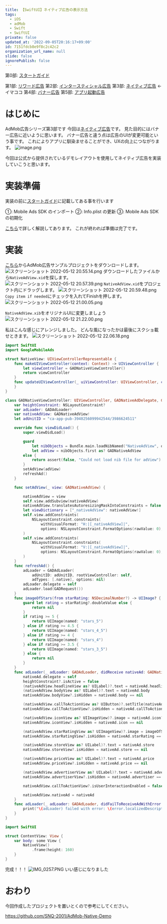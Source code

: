 ```yaml
---
title: 【SwiftUI】ネイティブ広告の表示方法
tags:
  - iOS
  - adMob
  - Swift
  - SwiftUI
private: false
updated_at: '2022-09-05T20:16:17+09:00'
id: 7151fdcb8e9f8c2c42c2
organization_url_name: null
slide: false
ignorePublish: false
---
```

第0部: [スタートガイド](https://qiita.com/SNQ-2001/items/44f3446ce0966c78641b)

第1部: [リワード広告](https://qiita.com/SNQ-2001/items/253173abefc6f90f86ea)
第2部: [インタースティシャル広告](https://qiita.com/SNQ-2001/items/5590a55324c39582a9ef)
第3部: [ネイティブ広告](https://qiita.com/SNQ-2001/items/7151fdcb8e9f8c2c42c2) ← イマココ
第4部: [バナー広告](https://qiita.com/SNQ-2001/items/9bf389475cb5995469a0)
第5部: [アプリ起動広告](https://qiita.com/SNQ-2001/items/75ce24982bf418c52349)

# はじめに
AdMob広告シリーズ第3部です
今回は[ネイティブ広告](https://developers.google.com/admob/ios/native/start?hl=ja)です。
見た目的にはバナー広告に近いように思います。
バナー広告と違う点は広告のUIが変更可能という事です。
これによりアプリに馴染ませることができ、UXの向上につながります。
![image.png](https://qiita-image-store.s3.ap-northeast-1.amazonaws.com/0/1745371/6b0c69d3-d6b5-05d2-d68f-9deb486fcca3.png)

今回は公式から提供されているデモレイアウトを使用してネイティブ広告を実装していこうと思います。

# 実装準備
実装の前に[スタートガイド](https://developers.google.com/admob/ios/quick-start?hl=ja)に記載してある事を行います

①: Mobile Ads SDK のインポート
②: Info.plist の更新
③: Mobile Ads SDK の初期化

[こちら](https://qiita.com/SNQ-2001/items/44f3446ce0966c78641b)で詳しく解説してあります。
これが終われば準備は完了です。

# 実装
[こちら](https://github.com/googleads/googleads-mobile-ios-examples)からAdMob広告サンプルプロジェクトをダウンロードします。
![スクリーンショット 2022-05-12 20.55.14.png](https://qiita-image-store.s3.ap-northeast-1.amazonaws.com/0/1745371/bd51a9e7-ea9e-442a-7102-d89fd3809a55.png)
ダウンロードしたファイルから`NativeAdView.xid`を探します。
![スクリーンショット 2022-05-12 20.57.39.png](https://qiita-image-store.s3.ap-northeast-1.amazonaws.com/0/1745371/94d0b462-e86c-50ae-fbcf-4058d8813550.png)
`NativeAdView.xid`をプロジェクト内にドラッグします。
![スクリーンショット 2022-05-12 20.59.48.png](https://qiita-image-store.s3.ap-northeast-1.amazonaws.com/0/1745371/d6f94242-1e00-d7d2-89a2-d1de8f074d27.png)
`Copy item if needed`にチェックを入れてFinishを押します。
![スクリーンショット 2022-05-12 21.00.05.png](https://qiita-image-store.s3.ap-northeast-1.amazonaws.com/0/1745371/9bcbec2e-eba7-8a0d-8310-71dea3a2dd89.png)

`NativeAdView.xib`をオリジナルUIに変更しましょう
![スクリーンショット 2022-05-12 21.22.00.png](https://qiita-image-store.s3.ap-northeast-1.amazonaws.com/0/1745371/b93b9463-49b6-c597-6ea5-63769c409c8b.png)

私はこんな感じにアレンジしました。
どんな風になったかは最後にスクショ載せときます。
![スクリーンショット 2022-05-12 22.06.18.png](https://qiita-image-store.s3.ap-northeast-1.amazonaws.com/0/1745371/2d31e597-4459-4269-303f-0d48f39b121d.png)



```Native.swift
import SwiftUI
import GoogleMobileAds

struct NativeView: UIViewControllerRepresentable {
    func makeUIViewController(context: Context) -> UIViewController {
        let viewController = GADNativeViewController()
        return viewController
    }
    func updateUIViewController(_ uiViewController: UIViewController, context: Context) {
    }
}

class GADNativeViewController: UIViewController, GADNativeAdDelegate, GADNativeAdLoaderDelegate {
    var heightConstraint: NSLayoutConstraint?
    var adLoader: GADAdLoader!
    var nativeAdView: GADNativeAdView!
    let adUnitID = "ca-app-pub-3940256099942544/3986624511"

    override func viewDidLoad() {
        super.viewDidLoad()

        guard
            let nibObjects = Bundle.main.loadNibNamed("NativeAdView", owner: nil, options: nil),
            let adView = nibObjects.first as? GADNativeAdView
        else {
            return assert(false, "Could not load nib file for adView")
        }
        setAdView(adView)
        refreshAd()
    }

    func setAdView(_ view: GADNativeAdView) {

        nativeAdView = view
        self.view.addSubview(nativeAdView)
        nativeAdView.translatesAutoresizingMaskIntoConstraints = false
        let viewDictionary = ["_nativeAdView": nativeAdView!]
        self.view.addConstraints(
            NSLayoutConstraint.constraints(
                withVisualFormat: "H:|[_nativeAdView]|",
                options: NSLayoutConstraint.FormatOptions(rawValue: 0), metrics: nil, views: viewDictionary)
        )
        self.view.addConstraints(
            NSLayoutConstraint.constraints(
                withVisualFormat: "V:|[_nativeAdView]|",
                options: NSLayoutConstraint.FormatOptions(rawValue: 0), metrics: nil, views: viewDictionary)
        )
    }
    func refreshAd() {
        adLoader = GADAdLoader(
            adUnitID: adUnitID, rootViewController: self,
            adTypes: [.native], options: nil)
        adLoader.delegate = self
        adLoader.load(GADRequest())
    }
    func imageOfStars(from starRating: NSDecimalNumber?) -> UIImage? {
        guard let rating = starRating?.doubleValue else {
            return nil
        }
        if rating >= 5 {
            return UIImage(named: "stars_5")
        } else if rating >= 4.5 {
            return UIImage(named: "stars_4_5")
        } else if rating >= 4 {
            return UIImage(named: "stars_4")
        } else if rating >= 3.5 {
            return UIImage(named: "stars_3_5")
        } else {
            return nil
        }
    }
    func adLoader(_ adLoader: GADAdLoader, didReceive nativeAd: GADNativeAd) {
        nativeAd.delegate = self
        heightConstraint?.isActive = false
        (nativeAdView.headlineView as? UILabel)?.text = nativeAd.headline
        (nativeAdView.bodyView as? UILabel)?.text = nativeAd.body
        nativeAdView.bodyView?.isHidden = nativeAd.body == nil

        (nativeAdView.callToActionView as? UIButton)?.setTitle(nativeAd.callToAction, for: .normal)
        nativeAdView.callToActionView?.isHidden = nativeAd.callToAction == nil

        (nativeAdView.iconView as? UIImageView)?.image = nativeAd.icon?.image
        nativeAdView.iconView?.isHidden = nativeAd.icon == nil

        (nativeAdView.starRatingView as? UIImageView)?.image = imageOfStars(from: nativeAd.starRating)
        nativeAdView.starRatingView?.isHidden = nativeAd.starRating == nil

        (nativeAdView.storeView as? UILabel)?.text = nativeAd.store
        nativeAdView.storeView?.isHidden = nativeAd.store == nil

        (nativeAdView.priceView as? UILabel)?.text = nativeAd.price
        nativeAdView.priceView?.isHidden = nativeAd.price == nil

        (nativeAdView.advertiserView as? UILabel)?.text = nativeAd.advertiser
        nativeAdView.advertiserView?.isHidden = nativeAd.advertiser == nil

        nativeAdView.callToActionView?.isUserInteractionEnabled = false

        nativeAdView.nativeAd = nativeAd
    }
    func adLoader(_ adLoader: GADAdLoader, didFailToReceiveAdWithError error: Error) {
        print("\(adLoader) failed with error: \(error.localizedDescription)")
    }
}
```
```ContentView.swift
import SwiftUI

struct ContentView: View {
    var body: some View {
        NativeView()
            .frame(height: 160)
    }
}
```
完成！！！
![IMG_0257.PNG](https://qiita-image-store.s3.ap-northeast-1.amazonaws.com/0/1745371/b5119bbb-f96a-3bb2-6f15-0923a5e52d7b.png)
いい感じになりました

# おわり
今回作成したプロジェクトを置いとくので参考にしてください。

https://github.com/SNQ-2001/AdMob-Native-Demo
